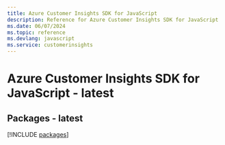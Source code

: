 ```yaml
---
title: Azure Customer Insights SDK for JavaScript
description: Reference for Azure Customer Insights SDK for JavaScript
ms.date: 06/07/2024
ms.topic: reference
ms.devlang: javascript
ms.service: customerinsights
---
```

# Azure Customer Insights SDK for JavaScript - latest
## Packages - latest
[!INCLUDE [packages](customer-insights-index.md)]